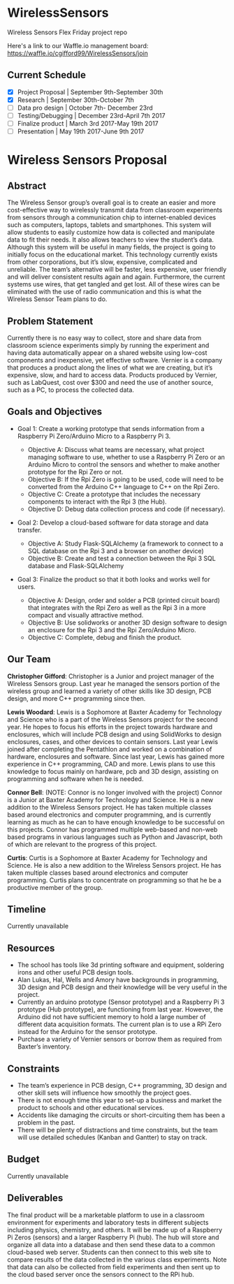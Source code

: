 # WirelessSensors
Wireless Sensors Flex Friday project repo

Here's a link to our Waffle.io management board: https://waffle.io/cgifford99/WirelessSensors/join

## Current Schedule
- [x] Project Proposal  | September 9th-September 30th
- [x] Research          | September 30th-October 7th
- [ ] Data pro design   | October 7th- December 23rd
- [ ] Testing/Debugging | December 23rd-April 7th 2017
- [ ] Finalize product  | March 3rd 2017-May 19th 2017
- [ ] Presentation      | May 19th 2017-June 9th 2017

# Wireless Sensors Proposal
## Abstract
The Wireless Sensor group’s overall goal is to create an easier and more cost-effective way to wirelessly transmit data from classroom   experiments from sensors through a communication chip to internet-enabled devices such as computers, laptops, tablets and smartphones. This system will allow students to easily customize how data is collected and manipulate data to fit their needs. It also allows teachers to view   the student’s data. Although this system will be useful in many fields, the project is going to initially focus on the educational market. This technology currently exists from other corporations, but it’s slow, expensive, complicated and unreliable. The team’s alternative will be faster, less expensive, user friendly and will deliver consistent results again and again. Furthermore, the current systems use wires, that get tangled and get lost. All of these wires can be eliminated with the use of radio communication and this is what the Wireless Sensor Team plans to do.

## Problem Statement
Currently there is no easy way to collect, store and share data from classroom science experiments simply by running the experiment and having data automatically appear on a shared website using low-cost components and inexpensive, yet effective software. Vernier is a company that produces a product along the lines of what we are creating, but it’s expensive, slow, and hard to access data. Products produced by Vernier, such as LabQuest, cost over $300 and need the use of another source, such as a PC, to process the collected data.

## Goals and Objectives
* Goal 1: Create a working prototype that sends information from a Raspberry Pi Zero/Arduino Micro to a Raspberry Pi 3.

  * Objective A: Discuss what teams are necessary, what project managing software to use, whether to use a Raspberry Pi Zero or an Arduino Micro to control the sensors and whether to make another prototype for the Rpi Zero or not.
  * Objective B: If the Rpi Zero is going to be used, code will need to be converted from the Arduino C++ language to C++ on the Rpi Zero.
  * Objective C: Create a prototype that includes the necessary components to interact with the Rpi 3 (the Hub).
  * Objective D: Debug data collection process and code (if necessary).



* Goal 2: Develop a cloud-based software for data storage and data transfer.

  * Objective A: Study Flask-SQLAlchemy (a framework to connect to a SQL database on the Rpi 3 and a browser on another device)
  * Objective B: Create and test a connection between the Rpi 3 SQL database and Flask-SQLAlchemy

* Goal 3: Finalize the product so that it both looks and works well for users.

  * Objective A: Design, order and solder a PCB (printed circuit board) that integrates with the Rpi Zero as well as the Rpi 3 in a more compact and visually attractive method.
  * Objective B: Use solidworks or another 3D design software to design an enclosure for the Rpi 3 and the Rpi Zero/Arduino Micro.
  * Objective C: Complete, debug and finish the product.
  
## Our Team
**Christopher Gifford**: Christopher is a Junior and project manager of the Wireless Sensors group. Last year he managed the sensors portion of the wireless group and learned a variety of other skills like 3D design, PCB design, and more C++ programming since then. 

**Lewis Woodard**: Lewis is a Sophomore at Baxter Academy for Technology and Science who is a part of the Wireless Sensors project for the second year. He hopes to focus his efforts in the project towards hardware and enclosures, which will include PCB design and using SolidWorks to design enclosures, cases, and other devices to contain sensors. Last year Lewis joined after completing the Pentathlon and worked on a combination of hardware, enclosures and software. Since last year, Lewis has gained more experience in C++ programming, CAD and more. Lewis plans to use this knowledge to focus mainly on hardware, pcb and 3D design, assisting on programming and software when he is needed.

**Connor Bell**: (NOTE: Connor is no longer involved with the project) Connor is a Junior at Baxter Academy for Technology and Science. He is a new addition to the Wireless Sensors project. He has taken multiple classes based around electronics and computer programming, and is currently learning as much as he can to have enough knowledge to be successful on this projects. Connor has programmed multiple web-based and non-web based programs in various languages such as Python and Javascript, both of which are relevant to the progress of this project.

**Curtis**: 
Curtis is a Sophomore at Baxter Academy for Technology and Science. He is also a new addition to the Wireless Sensors project. He has taken multiple classes based around electronics and computer programming. Curtis plans to concentrate on programming so that he be a productive member of the group.

## Timeline
Currently unavailable

## Resources
* The school has tools like 3d printing software and equipment, soldering irons and other useful PCB design tools.
* Alan Lukas, Hal, Wells and Amory have backgrounds in programming, 3D design and PCB design and their knowledge will be very useful in the project.
* Currently an arduino prototype (Sensor prototype) and a Raspberry Pi 3 prototype (Hub prototype), are functioning from last year.    However, the Arduino did not have sufficient memory to hold a large number of different data acquisition formats.    The current plan is to use a RPi Zero instead for the Arduino for the sensor prototype.
* Purchase a  variety of Vernier sensors or borrow them as required from Baxter’s inventory.

## Constraints
* The team’s experience in PCB design, C++ programming, 3D design and other skill sets will influence how smoothly the project goes.
* There is not enough time this year to set-up a business and market the product to schools and other educational services.
* Accidents like damaging the circuits or short-circuiting them has been a problem in the past.
* There will be plenty of distractions and time constraints, but the team will use detailed schedules (Kanban and Gantter) to stay on track.

## Budget
Currently unavailable

## Deliverables
The final product will be a marketable platform to use in a classroom environment for experiments and laboratory tests in different subjects including physics, chemistry, and others. It will be made up of a Raspberry Pi Zeros (sensors) and a larger Raspberry Pi (hub). The hub will store and organize all data into a database and then send these data to a common cloud-based web server. Students can then connect to this web site to compare results of the data collected in the various class experiments. Note that data can also be collected from field experiments and then sent up to the cloud based server once the sensors connect to the RPi hub.
